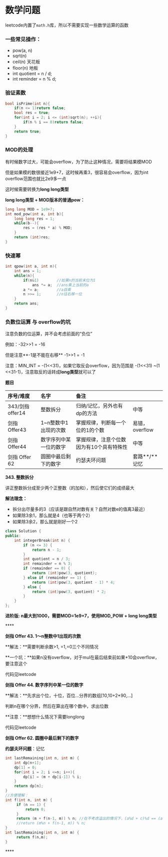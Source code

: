 # 数学问题

leetcode内置了`math.h`库，所以不需要实现一些数学运算的函数

### 一些常见操作：

* pow\(a, n\)
* sqrt\(n\)
* ceil\(n\) 天花板
* floor\(n\) 地板
* int quotient = n / d;
* int reminder = n % d;

### 验证素数

```cpp
bool isPrime(int n){
    if(n <= 1)return false;
    bool res = true;
    for(int i = 2; i <= (int)sqrt(n); ++i){
        if(n % i == 0)return false;
    }
    return true;
}
```

### **MOD的处理**

有时候数字过大，可能会overflow，为了防止这种情况，需要将结果模MOD

但是如果模的数很接近1e9+7，这时候再乘3，很容易会overflow，因为int overflow范围也就比2e9多一点

这时候需要转换为**long long类型**

**long long类型 + MOD版本的普通pow：**

```cpp
long long MOD = 1e9+7;
int mod_pow(int a, int b){
    long long res = 1;
    while(b--){
        res = (res * a) % MOD;
    }
    return (int)res;
}
```

### **快速幂**

```cpp
int qpow(int a, int n){
    int ans = 1;
    while(n){
        if(n&1)        //如果n的当前末位为1
            ans *= a;  //ans乘上当前的a
        a *= a;        //a自乘
        n >>= 1;       //n往右移一位
    }
    return ans;
}
```

### **负数位运算 与 overflow的坑**

注意负数的位运算，并不会考虑前面的“负位”

例如：-32&gt;&gt;1 = -16

但是注意**-1是不能在右移** -1&gt;&gt;1 = -1

注意：MIN\_INT = -\(1&lt;&lt;31\)，如果它取反会overflow，因为范围是 -\(1&lt;&lt;31\) ~\(1 &lt;&lt;31-1\)，注意取反的话转成**long类型**就可以了



**题目**

| 序号/难度 | 名字 | 备注 |  |
| :--- | :--- | :--- | :--- |
| 343/剑指offer14 | 整数拆分 | 归纳/记忆，另外也有dp的方法 | 中等 |
| 剑指Offer43 | 1~n整数中1出现的次数 | 掌握规律，判断每一个位的1的个数 | 易错，overflow |
| 剑指Offer44 | 数字序列中某一位的数字 | 掌握规律，注意个位数因为有10个具有特殊性 | 中等 |
| 剑指 Offer 62 | 圆圈中最后剩下的数字 | 约瑟夫环问题 | 套路**/**记忆 |



**343. 整数拆分**

讲正整数拆分成至少两个正整数（的加和），然后使它们的成绩最大

**解法理念：**

* 拆分出尽量多的3（应该是跟自然对数有关？自然对数e的值离3最近）
* 如果除3余1，那么就是4（也等于两个2）
* 如果除3余2，那么就是刚好一个2

```cpp
class Solution {
public:
    int integerBreak(int n) {
        if (n <= 3) {
            return n - 1;
        }
        int quotient = n / 3;
        int remainder = n % 3;
        if (remainder == 0) {
            return (int)pow(3, quotient);
        } else if (remainder == 1) {
            return (int)pow(3, quotient - 1) * 4;
        } else {
            return (int)pow(3, quotient) * 2;
        }
    }
};
```

**进阶版: n最大到1000，需要MOD=1e9+7，使用MOD\_POW + long long类型**

\*\*\*\*

**剑指 Offer 43. 1～n整数中1出现的次数**

**解法：**需要判断余数&gt;1, =1,=0三个不同情况

**一个坑：**如果n没有overflow，对于mul在最后结束前如果\*10会overflow，要注意这个

代码见leetcode

**剑指 Offer 44. 数字序列中某一位的数字**

**解法：**先求出个位，十位，百位...分界的数组\[10,10+2\*90,...\]

判断n在哪个分界，然后在算出在哪个数中，求出位数

**注意：**想想什么情况下需要longlong

代码见leetcode



**剑指 Offer 62. 圆圈中最后剩下的数字**

**约瑟夫环问题**：记忆

```cpp
int lastRemaining(int n, int m) {
    int dp[n+1];
    dp[1] = 0;
    for(int i = 2; i <=n; i++){
        dp[i] = (m + dp[i-1]) % i; 
    }
    return dp[n];
}
//方便理解：
int f(int n, int m) {
     if (n == 1) {
         return 0;
     }
     return (m + f(n-1, m)) % n; //在不考虑溢出的情况下，(a%d + c)%d == (a+c)%d
     //return (m%n + f(n-1, m)) % n;
}
int lastRemaining(int n, int m) {
     return f(n,m);
}
```

\*\*\*\*

